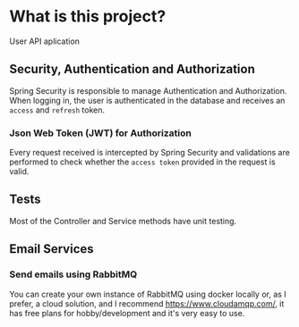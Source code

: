 
# What is this project?
User API aplication

## Security, Authentication and Authorization
Spring Security is responsible to manage Authentication and Authorization.
When logging in, the user is authenticated in the database and receives an `access` and `refresh` token.

### Json Web Token (JWT) for Authorization
Every request received is intercepted by Spring Security and validations are performed to check whether
the `access token` provided in the request is valid.


## Tests
Most of the Controller and Service methods have unit testing.



## Email Services


### Send emails using RabbitMQ
You can create your own instance of RabbitMQ using docker locally or, as I prefer, a cloud solution, and I recommend
https://www.cloudamqp.com/, it has free plans for hobby/development and it's very easy to use.